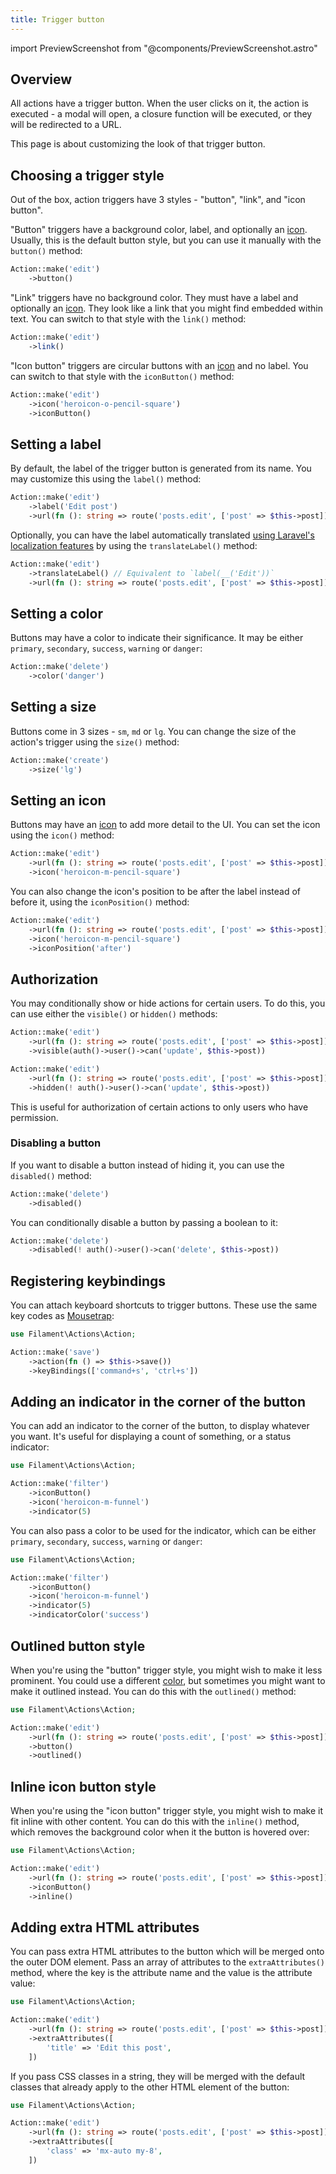 ```yaml
---
title: Trigger button
---
```

import PreviewScreenshot from "@components/PreviewScreenshot.astro"

## Overview

All actions have a trigger button. When the user clicks on it, the action is executed - a modal will open, a closure function will be executed, or they will be redirected to a URL.

This page is about customizing the look of that trigger button.

## Choosing a trigger style

Out of the box, action triggers have 3 styles - "button", "link", and "icon button".

"Button" triggers have a background color, label, and optionally an [icon](#setting-an-icon). Usually, this is the default button style, but you can use it manually with the `button()` method:

```php
Action::make('edit')
    ->button()
```

<PreviewScreenshot name="actions/trigger-button/button" alt="Button trigger" version="3.x" />

"Link" triggers have no background color. They must have a label and optionally an [icon](#setting-an-icon). They look like a link that you might find embedded within text. You can switch to that style with the `link()` method:

```php
Action::make('edit')
    ->link()
```

<PreviewScreenshot name="actions/trigger-button/link" alt="Link trigger" version="3.x" />

"Icon button" triggers are circular buttons with an [icon](#setting-an-icon) and no label. You can switch to that style with the `iconButton()` method:

```php
Action::make('edit')
    ->icon('heroicon-o-pencil-square')
    ->iconButton()
```

<PreviewScreenshot name="actions/trigger-button/icon-button" alt="Icon button trigger" version="3.x" />

## Setting a label

By default, the label of the trigger button is generated from its name. You may customize this using the `label()` method:

```php
Action::make('edit')
    ->label('Edit post')
    ->url(fn (): string => route('posts.edit', ['post' => $this->post]))
```

Optionally, you can have the label automatically translated [using Laravel's localization features](https://laravel.com/docs/localization) by using the `translateLabel()` method:

```php
Action::make('edit')
    ->translateLabel() // Equivalent to `label(__('Edit'))`
    ->url(fn (): string => route('posts.edit', ['post' => $this->post]))
```

## Setting a color

Buttons may have a color to indicate their significance. It may be either `primary`, `secondary`, `success`, `warning` or `danger`:

```php
Action::make('delete')
    ->color('danger')
```

<PreviewScreenshot name="actions/trigger-button/danger" alt="Red trigger" version="3.x" />

## Setting a size

Buttons come in 3 sizes - `sm`, `md` or `lg`. You can change the size of the action's trigger using the `size()` method:

```php
Action::make('create')
    ->size('lg')
```

<PreviewScreenshot name="actions/trigger-button/large" alt="Large trigger" version="3.x" />

## Setting an icon

Buttons may have an [icon](https://blade-ui-kit.com/blade-icons?set=1#search) to add more detail to the UI. You can set the icon using the `icon()` method:

```php
Action::make('edit')
    ->url(fn (): string => route('posts.edit', ['post' => $this->post]))
    ->icon('heroicon-m-pencil-square')
```

<PreviewScreenshot name="actions/trigger-button/icon" alt="Trigger with icon" version="3.x" />

You can also change the icon's position to be after the label instead of before it, using the `iconPosition()` method:

```php
Action::make('edit')
    ->url(fn (): string => route('posts.edit', ['post' => $this->post]))
    ->icon('heroicon-m-pencil-square')
    ->iconPosition('after')
```

<PreviewScreenshot name="actions/trigger-button/icon-after" alt="Trigger with icon after the label" version="3.x" />

## Authorization

You may conditionally show or hide actions for certain users. To do this, you can use either the `visible()` or `hidden()` methods:

```php
Action::make('edit')
    ->url(fn (): string => route('posts.edit', ['post' => $this->post]))
    ->visible(auth()->user()->can('update', $this->post))

Action::make('edit')
    ->url(fn (): string => route('posts.edit', ['post' => $this->post]))
    ->hidden(! auth()->user()->can('update', $this->post))
```

This is useful for authorization of certain actions to only users who have permission.

### Disabling a button

If you want to disable a button instead of hiding it, you can use the `disabled()` method:

```php
Action::make('delete')
    ->disabled()
```

You can conditionally disable a button by passing a boolean to it:

```php
Action::make('delete')
    ->disabled(! auth()->user()->can('delete', $this->post))
```

## Registering keybindings

You can attach keyboard shortcuts to trigger buttons. These use the same key codes as [Mousetrap](https://craig.is/killing/mice):

```php
use Filament\Actions\Action;

Action::make('save')
    ->action(fn () => $this->save())
    ->keyBindings(['command+s', 'ctrl+s'])
```

## Adding an indicator in the corner of the button

You can add an indicator to the corner of the button, to display whatever you want. It's useful for displaying a count of something, or a status indicator:

```php
use Filament\Actions\Action;

Action::make('filter')
    ->iconButton()
    ->icon('heroicon-m-funnel')
    ->indicator(5)
```

<PreviewScreenshot name="actions/trigger-button/indicator" alt="Trigger with indicator" version="3.x" />

You can also pass a color to be used for the indicator, which can be either `primary`, `secondary`, `success`, `warning` or `danger`:

```php
use Filament\Actions\Action;

Action::make('filter')
    ->iconButton()
    ->icon('heroicon-m-funnel')
    ->indicator(5)
    ->indicatorColor('success')
```

<PreviewScreenshot name="actions/trigger-button/success-indicator" alt="Trigger with green indicator" version="3.x" />

## Outlined button style

When you're using the "button" trigger style, you might wish to make it less prominent. You could use a different [color](#setting-a-color), but sometimes you might want to make it outlined instead. You can do this with the `outlined()` method:

```php
use Filament\Actions\Action;

Action::make('edit')
    ->url(fn (): string => route('posts.edit', ['post' => $this->post]))
    ->button()
    ->outlined()
```

<PreviewScreenshot name="actions/trigger-button/outlined" alt="Outlined trigger button" version="3.x" />

## Inline icon button style

When you're using the "icon button" trigger style, you might wish to make it fit inline with other content. You can do this with the `inline()` method, which removes the background color when it the button is hovered over:

```php
use Filament\Actions\Action;

Action::make('edit')
    ->url(fn (): string => route('posts.edit', ['post' => $this->post]))
    ->iconButton()
    ->inline()
```

<PreviewScreenshot name="actions/trigger-button/inline-icon" alt="Inline icon button" version="3.x" />

## Adding extra HTML attributes

You can pass extra HTML attributes to the button which will be merged onto the outer DOM element. Pass an array of attributes to the `extraAttributes()` method, where the key is the attribute name and the value is the attribute value:

```php
use Filament\Actions\Action;

Action::make('edit')
    ->url(fn (): string => route('posts.edit', ['post' => $this->post]))
    ->extraAttributes([
        'title' => 'Edit this post',
    ])
```

If you pass CSS classes in a string, they will be merged with the default classes that already apply to the other HTML element of the button:

```php
use Filament\Actions\Action;

Action::make('edit')
    ->url(fn (): string => route('posts.edit', ['post' => $this->post]))
    ->extraAttributes([
        'class' => 'mx-auto my-8',
    ])
```
